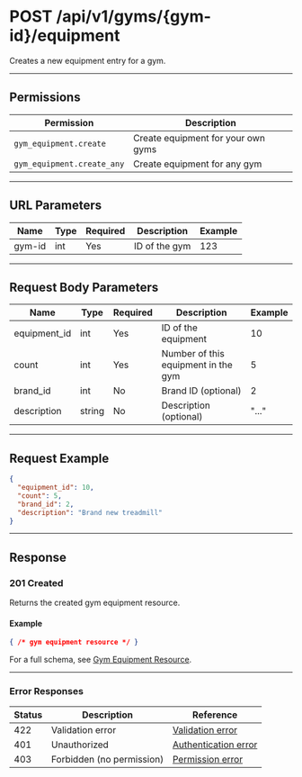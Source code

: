 # POST /api/v1/gyms/{gym-id}/equipment

Creates a new equipment entry for a gym.


---

## Permissions
| Permission                | Description                                 |
|---------------------------|---------------------------------------------|
| `gym_equipment.create`    | Create equipment for your own gyms          |
| `gym_equipment.create_any`| Create equipment for any gym                |

---

## URL Parameters
| Name    | Type | Required | Description                | Example |
|---------|------|----------|----------------------------|---------|
| gym-id  | int  | Yes      | ID of the gym              | 123     |

---

## Request Body Parameters
| Name         | Type    | Required | Description                                 | Example |
|--------------|---------|----------|---------------------------------------------|---------|
| equipment_id | int     | Yes      | ID of the equipment                         | 10      |
| count        | int     | Yes      | Number of this equipment in the gym         | 5       |
| brand_id     | int     | No       | Brand ID (optional)                         | 2       |
| description  | string  | No       | Description (optional)                      | "..."  |

---

## Request Example
```json
{
  "equipment_id": 10,
  "count": 5,
  "brand_id": 2,
  "description": "Brand new treadmill"
}
```

---

## Response

### 201 Created
Returns the created gym equipment resource.

#### Example
```json
{ /* gym equipment resource */ }
```

For a full schema, see [Gym Equipment Resource](gym_equipment_resource.md).

---

### Error Responses
| Status | Description                | Reference                                      |
|--------|----------------------------|------------------------------------------------|
| 422    | Validation error           | [Validation error](../../_globals/validation-errors.md) |
| 401    | Unauthorized               | [Authentication error](../../_globals/authentication-errors.md) |
| 403    | Forbidden (no permission)  | [Permission error](../../_globals/permission-errors.md) |
